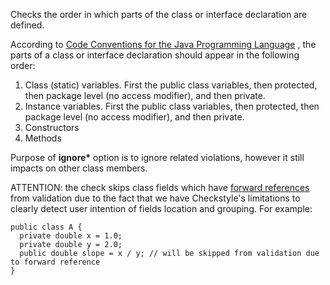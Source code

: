 Checks the order in which parts of the class or interface declaration are defined.

According to [Code Conventions for the Java Programming Language](styleguides/sun-code-conventions-19990420/CodeConventions.doc2.html#a1852) , the parts
of a class or interface declaration should appear in the following
order:

1. Class (static) variables. First the public class variables, then protected, then package level (no access modifier), and then private.
2. Instance variables. First the public class variables, then protected, then package level (no access modifier), and then private.
3. Constructors
4. Methods

Purpose of **ignore\*** option is to ignore related violations,
however it still impacts on other class members.

ATTENTION: the check skips class fields which have
[forward references](https://docs.oracle.com/javase/specs/jls/se11/html/jls-8.html#jls-8.3.3)
from validation due to the fact that we have Checkstyle's limitations to clearly
detect user intention of fields location and grouping. For example:


    public class A {
      private double x = 1.0;
      private double y = 2.0;
      public double slope = x / y; // will be skipped from validation due to forward reference
    }
            
